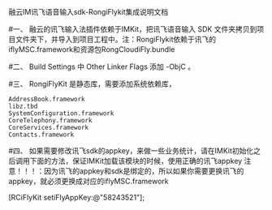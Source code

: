 融云IM讯飞语音输入sdk-RongiFlykit集成说明文档

#一、
 融云的讯飞输入法插件依赖于IMKit，把讯飞语音输入 SDK 文件夹拷贝到项目文件夹下，并导入到项目工程中。注：RongiFlykit依赖于讯飞的iflyMSC.framework和资源包RongCloudiFly.bundle

#二、
 Build Settings 中 Other Linker Flags 添加 -ObjC 。

#三、
RongiFlyKit 是静态库，需要添加系统依赖库，

```
AddressBook.framework
libz.tbd
SystemConfiguration.framework
CoreTelephony.framework
CoreServices.framework
Contacts.framework
```

#四、
 如果需要修改讯飞sdk的appkey，来做一些业务统计，请在IMKit初始化之后调用下面的方法，保证IMKit加载该模块的时候，使用正确的讯飞appkey
 注意！！！：因为讯飞的appkey和sdk是绑定的，所以如果你需要更换讯飞的appkey，就必须更换成对应的iflyMSC.framework

[RCiFlyKit setiFlyAppKey:@"58243521"];
